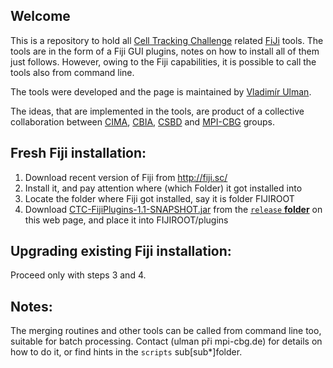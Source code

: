 Welcome
-------

This is a repository to hold all [Cell Tracking Challenge](http://www.celltrackingchallenge.net) related [FiJi](http://fiji.sc) tools. The tools are in the form of a Fiji GUI plugins, notes on how to install all of them just follows. However, owing to the Fiji capabilities, it is possible to call the tools also from command line.

The tools were developed and the page is maintained by [Vladimír Ulman](http://www.fi.muni.cz/~xulman/).

The ideas, that are implemented in the tools, are product of a collective collaboration between [CIMA](http://www.cima.es), [CBIA](http://cbia.fi.muni.cz), [CSBD](http://www.csbdresden.de/) and [MPI-CBG](http://mpi-cbg.de) groups.


Fresh Fiji installation:
------------------------
1) Download recent version of Fiji from http://fiji.sc/
2) Install it, and pay attention where (which Folder) it got installed into
3) Locate the folder where Fiji got installed, say it is folder FIJIROOT
4) Download [CTC-FijiPlugins-1.1-SNAPSHOT.jar](https://github.com/xulman/CTC-FijiPlugins/blob/master/release/CTC-FijiPlugins-1.1-SNAPSHOT.jar) from the [`release` **folder**](https://github.com/xulman/CTC-FijiPlugins/tree/master/release) on this web page,
   and place it into FIJIROOT/plugins


Upgrading existing Fiji installation:
-------------------------------------
Proceed only with steps 3 and 4.


Notes:
------
The merging routines and other tools can be called from command line too, suitable for batch processing.
Contact (ulman při mpi-cbg.de) for details on how to do it, or find hints in the `scripts` sub\[sub*\]folder.
